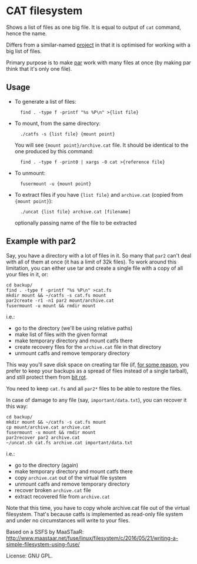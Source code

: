 CAT filesystem
==============

Shows a list of files as one big file.
It is equal to output of `cat` command, hence the name.

Differs from a similar-named [project](https://sourceforge.net/projects/catfs/)
in that it is optimised for working with a big list of files.

Primary purpose is to make [par](https://en.wikipedia.org/wiki/Parchive)
work with many files at once (by making par think that it's only one file).

Usage
-----

* To generate a list of files:
	
		find . -type f -printf "%s %P\n" >{list file}

* To mount, from the same directory:
	
		./catfs -s {list file} {mount point}
	
	You will see `{mount point}/archive.cat` file.
	It should be identical to the one produced by this command:
	
		find . -type f -print0 | xargs -0 cat >{reference file}

* To unmount:
	
		fusermount -u {mount point}

* To extract files if you have `{list file}` and `archive.cat`
	(copied from `{mount point}`):
	
		./uncat {list file} archive.cat [filename]
	
	optionally passing name of the file to be extracted

Example with par2
-----------------

Say, you have a directory with a lot of files in it.
So many that `par2` can't deal with all of them at once
(it has a limit of 32k files).
To work around this limitation, you can either
use tar and create a single file with a copy of all your files in it,
or:

	cd backup/
	find . -type f -printf "%s %P\n" >cat.fs
	mkdir mount && ~/catfs -s cat.fs mount
	par2create -r1 -n1 par2 mount/archive.cat
	fusermount -u mount && rmdir mount

i.e.:
* go to the directory (we'll be using relative paths)
* make list of files with the given format
* make temporary directory and mount catfs there
* create recovery files for the `archive.cat` file in that directory
* unmount catfs and remove temporary directory

This way you'll save disk space on creating tar file
(if, [for some reason][reason], you prefer to keep your backups as a
spread of files instead of a single tarball),
and still protect them from [bit rot][rot].

[reason]: http://alexey.shpakovsky.ru/en/rsync-backups.html
[rot]: https://en.wikipedia.org/wiki/Data_degradation

You need to keep `cat.fs` and all `par2*` files to be able to restore the files.

In case of damage to any file (say, `important/data.txt`),
you can recover it this way:

	cd backup/
	mkdir mount && ~/catfs -s cat.fs mount
	cp mount/archive.cat archive.cat
	fusermount -u mount && rmdir mount
	par2recover par2 archive.cat
	~/uncat.sh cat.fs archive.cat important/data.txt

i.e.:
* go to the directory (again)
* make temporary directory and mount catfs there
* copy `archive.cat` out of the virtual file system
* unmount catfs and remove temporary directory
* recover broken `archive.cat` file
* extract recovered file from `archive.cat`

Note that this time, you have to copy whole archive.cat file
out of the virtual filesystem.
That's because catfs is implemented as read-only file system
and under no circumstances will write to your files.

Based on a SSFS by MaaSTaaR: <http://www.maastaar.net/fuse/linux/filesystem/c/2016/05/21/writing-a-simple-filesystem-using-fuse/>

License: GNU GPL.
